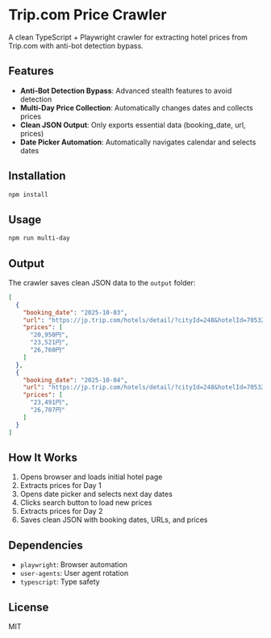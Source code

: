# Trip.com Price Crawler

A clean TypeScript + Playwright crawler for extracting hotel prices from Trip.com with anti-bot detection bypass.

## Features

- **Anti-Bot Detection Bypass**: Advanced stealth features to avoid detection
- **Multi-Day Price Collection**: Automatically changes dates and collects prices
- **Clean JSON Output**: Only exports essential data (booking_date, url, prices)
- **Date Picker Automation**: Automatically navigates calendar and selects dates

## Installation

```bash
npm install
```

## Usage

```bash
npm run multi-day
```

## Output

The crawler saves clean JSON data to the `output` folder:

```json
[
  {
    "booking_date": "2025-10-03",
    "url": "https://jp.trip.com/hotels/detail/?cityId=248&hotelId=705327&checkIn=2025-10-03&checkOut=2025-10-04&crn=1&adult=1&children=0",
    "prices": [
      "20,950円",
      "23,521円",
      "26,760円"
    ]
  },
  {
    "booking_date": "2025-10-04", 
    "url": "https://jp.trip.com/hotels/detail/?cityId=248&hotelId=705327&checkIn=2025-10-04&checkOut=2025-10-05&crn=1&adult=1&children=0",
    "prices": [
      "23,491円",
      "26,707円"
    ]
  }
]
```

## How It Works

1. Opens browser and loads initial hotel page
2. Extracts prices for Day 1
3. Opens date picker and selects next day dates
4. Clicks search button to load new prices
5. Extracts prices for Day 2
6. Saves clean JSON with booking dates, URLs, and prices

## Dependencies

- `playwright`: Browser automation
- `user-agents`: User agent rotation
- `typescript`: Type safety

## License

MIT
